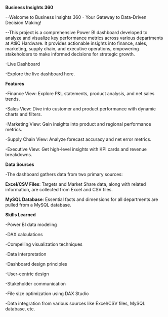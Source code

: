 **Business Insights 360**


--Welcome to Business Insights 360 - Your Gateway to Data-Driven Decision Making!

--This project is a comprehensive Power BI dashboard developed to analyze and visualize key performance metrics across various departments at AtliQ Hardware. It provides actionable insights into finance, sales, marketing, supply chain, and executive operations, empowering stakeholders to make informed decisions for strategic growth.


-Live Dashboard

-Explore the live dashboard here.


**Features**

-Finance View: Explore P&L statements, product analysis, and net sales trends.

-Sales View: Dive into customer and product performance with dynamic charts and filters.

-Marketing View: Gain insights into product and regional performance metrics.

-Supply Chain View: Analyze forecast accuracy and net error metrics.

-Executive View: Get high-level insights with KPI cards and revenue breakdowns.

**Data Sources**

-The dashboard gathers data from two primary sources:

**Excel/CSV Files**: Targets and Market Share data, along with related information, are collected from Excel and CSV files.

**MySQL Database**: Essential facts and dimensions for all departments are pulled from a MySQL database.

**Skills Learned**

-Power BI data modeling

-DAX calculations

-Compelling visualization techniques

-Data interpretation

-Dashboard design principles

-User-centric design

-Stakeholder communication

-File size optimization using DAX Studio

-Data integration from various sources like Excel/CSV files, MySQL database, etc.

